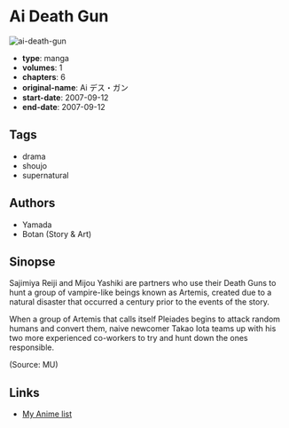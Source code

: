 # Ai Death Gun

![ai-death-gun](https://cdn.myanimelist.net/images/manga/1/60475.jpg)

-   **type**: manga
-   **volumes**: 1
-   **chapters**: 6
-   **original-name**: Ai デス・ガン
-   **start-date**: 2007-09-12
-   **end-date**: 2007-09-12

## Tags

-   drama
-   shoujo
-   supernatural

## Authors

-   Yamada
-   Botan (Story & Art)

## Sinopse

Sajimiya Reiji and Mijou Yashiki are partners who use their Death Guns to hunt a group of vampire-like beings known as Artemis, created due to a natural disaster that occurred a century prior to the events of the story.

When a group of Artemis that calls itself Pleiades begins to attack random humans and convert them, naive newcomer Takao Iota teams up with his two more experienced co-workers to try and hunt down the ones responsible.

(Source: MU)

## Links

-   [My Anime list](https://myanimelist.net/manga/33001/Ai_Death_Gun)
